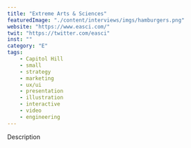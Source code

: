 ```yaml
---
title: "Extreme Arts & Sciences"
featuredImage: "./content/interviews/imgs/hamburgers.png"
website: "https://www.easci.com/"
twit: "https://twitter.com/easci"
inst: ""
category: "E"
tags:
    - Capitol Hill
    - small
    - strategy
    - marketing
    - ux/ui
    - presentation
    - illustration
    - interactive
    - video
    - engineering
---
```


Description
